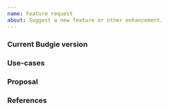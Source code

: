```yaml
---
name: Feature request
about: Suggest a new feature or other enhancement.
---
```


### Current Budgie version
<!-- Version name of Budgie, i.e. Budgie 10.4 OR specific git commit.
To provide the exact version of your Budgie installation, run: budgie-desktop --version -->


### Use-cases
<!-- In order to properly evaluate a feature request, it is necessary to understand the use-cases for it.
Please describe below the end goal you are trying to achieve that has led you to request this feature. -->


### Proposal
<!-- If you have any idea on how it could be addressed, please note it below: -->


### References
<!-- Are there any other GitHub issues, whether open or closed, that are related to the problem you've described above or to the suggested solution? If so, please add them bellow: -->
